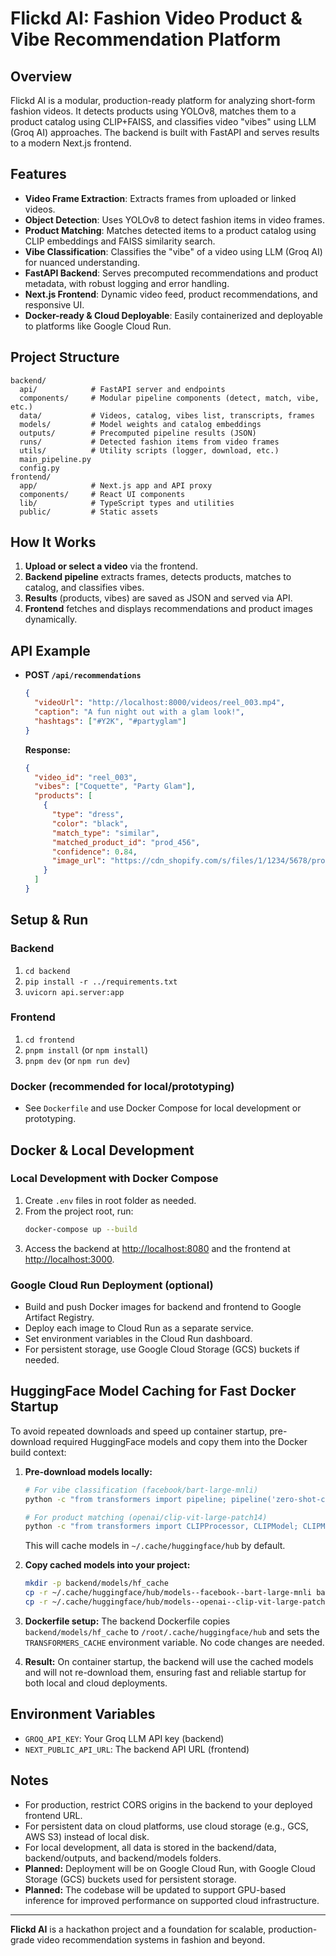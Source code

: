 # Flickd AI: Fashion Video Product & Vibe Recommendation Platform

## Overview
Flickd AI is a modular, production-ready platform for analyzing short-form fashion videos. It detects products using YOLOv8, matches them to a product catalog using CLIP+FAISS, and classifies video "vibes" using LLM (Groq AI) approaches. The backend is built with FastAPI and serves results to a modern Next.js frontend.

## Features
- **Video Frame Extraction**: Extracts frames from uploaded or linked videos.
- **Object Detection**: Uses YOLOv8 to detect fashion items in video frames.
- **Product Matching**: Matches detected items to a product catalog using CLIP embeddings and FAISS similarity search.
- **Vibe Classification**: Classifies the "vibe" of a video using LLM (Groq AI) for nuanced understanding.
- **FastAPI Backend**: Serves precomputed recommendations and product metadata, with robust logging and error handling.
- **Next.js Frontend**: Dynamic video feed, product recommendations, and responsive UI.
- **Docker-ready & Cloud Deployable**: Easily containerized and deployable to platforms like Google Cloud Run.

## Project Structure
```
backend/
  api/            # FastAPI server and endpoints
  components/     # Modular pipeline components (detect, match, vibe, etc.)
  data/           # Videos, catalog, vibes list, transcripts, frames
  models/         # Model weights and catalog embeddings
  outputs/        # Precomputed pipeline results (JSON)
  runs/           # Detected fashion items from video frames
  utils/          # Utility scripts (logger, download, etc.)
  main_pipeline.py
  config.py
frontend/
  app/            # Next.js app and API proxy
  components/     # React UI components
  lib/            # TypeScript types and utilities
  public/         # Static assets
```

## How It Works
1. **Upload or select a video** via the frontend.
2. **Backend pipeline** extracts frames, detects products, matches to catalog, and classifies vibes.
3. **Results** (products, vibes) are saved as JSON and served via API.
4. **Frontend** fetches and displays recommendations and product images dynamically.

## API Example
- **POST `/api/recommendations`**
  ```json
  {
    "videoUrl": "http://localhost:8000/videos/reel_003.mp4",
    "caption": "A fun night out with a glam look!",
    "hashtags": ["#Y2K", "#partyglam"]
  }
  ```
  **Response:**
  ```json
  {
    "video_id": "reel_003",
    "vibes": ["Coquette", "Party Glam"],
    "products": [
      {
        "type": "dress",
        "color": "black",
        "match_type": "similar",
        "matched_product_id": "prod_456",
        "confidence": 0.84,
        "image_url": "https://cdn_shopify.com/s/files/1/1234/5678/products/dress_black.jpg?v=1234567890",
      }
    ]
  }
  ```

## Setup & Run
### Backend
1. `cd backend`
2. `pip install -r ../requirements.txt`
3. `uvicorn api.server:app`

### Frontend
1. `cd frontend`
2. `pnpm install` (or `npm install`)
3. `pnpm dev` (or `npm run dev`)

### Docker (recommended for local/prototyping)
- See `Dockerfile` and use Docker Compose for local development or prototyping.

## Docker & Local Development

### Local Development with Docker Compose
1. Create `.env` files in root folder as needed.
2. From the project root, run:
   ```bash
   docker-compose up --build
   ```
3. Access the backend at [http://localhost:8080](http://localhost:8080) and the frontend at [http://localhost:3000](http://localhost:3000).

### Google Cloud Run Deployment (optional)
- Build and push Docker images for backend and frontend to Google Artifact Registry.
- Deploy each image to Cloud Run as a separate service.
- Set environment variables in the Cloud Run dashboard.
- For persistent storage, use Google Cloud Storage (GCS) buckets if needed.

## HuggingFace Model Caching for Fast Docker Startup
To avoid repeated downloads and speed up container startup, pre-download required HuggingFace models and copy them into the Docker build context:

1. **Pre-download models locally:**
   ```bash
   # For vibe classification (facebook/bart-large-mnli)
   python -c "from transformers import pipeline; pipeline('zero-shot-classification', model='facebook/bart-large-mnli')"

   # For product matching (openai/clip-vit-large-patch14)
   python -c "from transformers import CLIPProcessor, CLIPModel; CLIPModel.from_pretrained('openai/clip-vit-large-patch14'); CLIPProcessor.from_pretrained('openai/clip-vit-large-patch14')"
   ```
   This will cache models in `~/.cache/huggingface/hub` by default.

2. **Copy cached models into your project:**
   ```bash
   mkdir -p backend/models/hf_cache
   cp -r ~/.cache/huggingface/hub/models--facebook--bart-large-mnli backend/models/hf_cache/
   cp -r ~/.cache/huggingface/hub/models--openai--clip-vit-large-patch14 backend/models/hf_cache/
   ```

3. **Dockerfile setup:**
   The backend Dockerfile copies `backend/models/hf_cache` to `/root/.cache/huggingface/hub` and sets the `TRANSFORMERS_CACHE` environment variable. No code changes are needed.

4. **Result:**
   On container startup, the backend will use the cached models and will not re-download them, ensuring fast and reliable startup for both local and cloud deployments.

## Environment Variables
- `GROQ_API_KEY`: Your Groq LLM API key (backend)
- `NEXT_PUBLIC_API_URL`: The backend API URL (frontend)

## Notes
- For production, restrict CORS origins in the backend to your deployed frontend URL.
- For persistent data on cloud platforms, use cloud storage (e.g., GCS, AWS S3) instead of local disk.
- For local development, all data is stored in the backend/data, backend/outputs, and backend/models folders.
- **Planned:** Deployment will be on Google Cloud Run, with Google Cloud Storage (GCS) buckets used for persistent storage.
- **Planned:** The codebase will be updated to support GPU-based inference for improved performance on supported cloud infrastructure.

---

**Flickd AI** is a hackathon project and a foundation for scalable, production-grade video recommendation systems in fashion and beyond.
